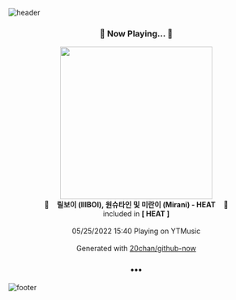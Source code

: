 ![header](https://capsule-render.vercel.app/api?type=wave&height=170&section=header&text=Hi.%20I'm%20SHIFT&fontColor=090707&fontAlignX=45&fontAlignY=65&fontSize=100)

<h3 align="center">🎵 Now Playing... 🎵</h3>
<p align="center">
  <a href="https://music.youtube.com/watch?v=CmpPaDwNYhA">
    <img width="300" src="https://lh3.googleusercontent.com/ou5ffJL3t1BJyizawfstKbh-QBQgjAiaejcy8iHxBq-Ny9M0jsfSfxNndRLZXACFDMUGvK2b0nYb5SOL">
  </a>
  <br>
  🎵&nbsp&nbsp&nbsp <b>릴보이 (lIlBOI), 원슈타인 및 미란이 (Mirani) - HEAT</b> &nbsp&nbsp&nbsp🎵
  <br>
  included in <b>[ HEAT ]</b>
  
  <br />
  <br />
  05/25/2022 15:40 Playing on YTMusic
  <br />
  <br />
  Generated with <a href="https://github.com/20chan/github-now">20chan/github-now</a>
</p>

<h3 align="center">•••</h3>

![footer](https://capsule-render.vercel.app/api?type=wave&height=150&section=footer)
